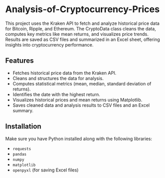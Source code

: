 # Analysis-of-Cryptocurrency-Prices
This project uses the Kraken API to fetch and analyze historical price data for Bitcoin, Ripple, and Ethereum. The CryptoData class cleans the data, computes key metrics like mean returns, and visualizes price trends. Results are saved as CSV files and summarized in an Excel sheet, offering insights into cryptocurrency performance.



## Features
- Fetches historical price data from the Kraken API.
- Cleans and structures the data for analysis.
- Computes statistical metrics (mean, median, standard deviation of returns).
- Identifies the date with the highest return.
- Visualizes historical prices and mean returns using Matplotlib.
- Saves cleaned data and analysis results to CSV files and an Excel summary.

## Installation
Make sure you have Python installed along with the following libraries:
- `requests`
- `pandas`
- `numpy`
- `matplotlib`
- `openpyxl` (for saving Excel files)
